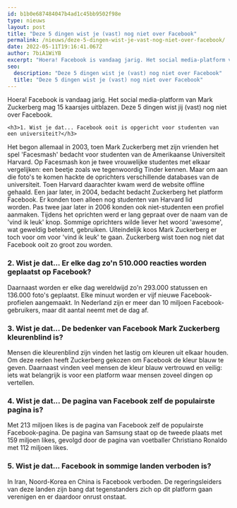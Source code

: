 ```yaml
---
id: b1b0e687484047b4ad1c45bb9502f98e
type: nieuws
layout: post
title: "Deze 5 dingen wist je (vast) nog niet over Facebook"
permalink: /nieuws/deze-5-dingen-wist-je-vast-nog-niet-over-facebook/
date: 2022-05-11T19:16:41.067Z
author: 7biA1WiYB
excerpt: "Hoera! Facebook is vandaag jarig. Het social media-platform van Mark Zuckerberg mag 15 kaarsjes uitblazen. Deze 5 dingen wist jij (vast) nog niet over Facebook.  "
seo:
  description: "Deze 5 dingen wist je (vast) nog niet over Facebook"
  title: "Deze 5 dingen wist je (vast) nog niet over Facebook"
---
```

Hoera! Facebook is vandaag jarig. Het social media-platform van Mark Zuckerberg mag 15 kaarsjes uitblazen. Deze 5 dingen wist jij (vast) nog niet over Facebook.  

    <h3>1. Wist je dat... Facebook ooit is opgericht voor studenten van een universiteit?</h3>
<p>Het begon allemaal in 2003, toen Mark Zuckerberg met zijn vrienden het spel 'Facesmash' bedacht voor studenten van de Amerikaanse Universiteit Harvard. Op Facesmash kon je twee vrouwelijke studentes met elkaar vergelijken: een beetje zoals we tegenwoordig Tinder kennen. Maar om aan die foto's te komen hackte de oprichters verschillende databases van de universiteit. Toen Harvard daarachter kwam werd de website offline gehaald. Een jaar later, in 2004, bedacht bedacht Zuckerberg het platform Facebook. Er konden toen alleen nog studenten van Harvard lid worden. Pas twee jaar later in 2006 konden ook niet-studenten een profiel aanmaken. Tijdens het oprichten werd er lang gepraat over de naam van de 'vind ik leuk' knop. Sommige oprichters wilde liever het woord 'awesome', wat geweldig betekent, gebruiken. Uiteindelijk koos Mark Zuckerberg er toch voor om voor 'vind ik leuk' te gaan. Zuckerberg wist toen nog niet dat Facebook ooit zo groot zou worden. </p>
<h3>2. Wist je dat... Er elke dag zo'n 510.000 reacties worden geplaatst op Facebook?</h3>
<p>Daarnaast worden er elke dag wereldwijd zo'n 293.000 statussen en 136.000 foto's geplaatst. Elke minuut worden er vijf nieuwe Facebook-profielen aangemaakt. In Nederland zijn er meer dan 10 miljoen Facebook-gebruikers, maar dit aantal neemt met de dag af. </p>
<h3>3. Wist je dat... De bedenker van Facebook Mark Zuckerberg kleurenblind is?</h3>
<p>Mensen die kleurenblind zijn vinden het lastig om kleuren uit elkaar houden. Om deze reden heeft Zuckerberg gekozen om Facebook de kleur blauw te geven. Daarnaast vinden veel mensen de kleur blauw vertrouwd en veilig: iets wat belangrijk is voor een platform waar mensen zoveel dingen op vertellen.</p>
<h3>4. Wist je dat... De pagina van Facebook zelf de populairste pagina is?</h3>
<p>Met 213 miljoen likes is de pagina van Facebook zelf de populairste Facebook-pagina. De pagina van Samsung staat op de tweede plaats met 159 miljoen likes, gevolgd door de pagina van voetballer Christiano Ronaldo met 112 miljoen likes.</p>
<h3>5. Wist je dat... Facebook in sommige landen verboden is?</h3>
<p>In Iran, Noord-Korea en China is Facebook verboden. De regeringsleiders van deze landen zijn bang dat tegenstanders zich op dit platform gaan verenigen en er daardoor onrust onstaat.</p>  
